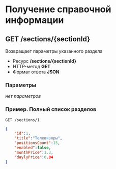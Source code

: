 # Получение справочной информации

## GET /sections/{sectionId}

Возвращает параметры указанного раздела

- Ресурс **/sections/{sectionId}**
- HTTP-метод **GET**
- Формат ответа **JSON**

### Параметры

*нет параметров*

### Пример. Полный список разделов

```
GET /sections/1
```

```json
{
    "id":1,
    "title":"Телевизоры",
    "positionsCount":15,
    "enabled":false,
    "monthPrice":1.3,
    "daylyPrice":0.04
}
```
